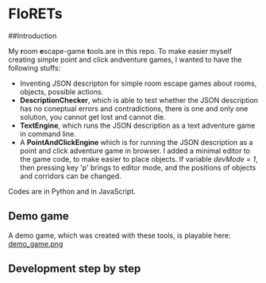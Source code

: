 # FloRETs

##Introduction

My **r**oom **e**scape-game **t**ools are in this repo. To make easier myself creating
simple point and click andventure games, I wanted to have the following stuffs:
* Inventing JSON descripton for simple room escape games about rooms, objects, possible
  actions.
* **DescriptionChecker**, which is able to test whether the JSON description has no 
  coneptual errors and contradictions, there is one and only one solution, you cannot 
  get lost and cannot die.
* **TextEngine**, which runs the JSON description as a text adventure game in command
  line.
* A **PointAndClickEngine** which is for running the JSON description as a point and 
  click adventure game in browser. I added a minimal editor to the game code, to make
  easier to place objects. If variable *devMode = 1*, then pressing key 'p' brings
  to editor mode, and the positions of objects and corridors can be changed.

Codes are in Python and in JavaScript.

## Demo game

A demo game, which was created with these tools, is playable here:
[demo_game.png](http://critic-fire-81205.bitballoon.com/)

## Development step by step


